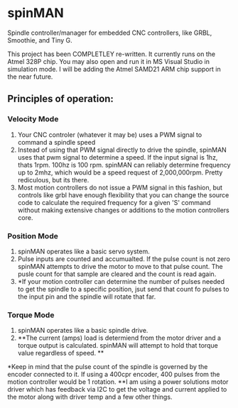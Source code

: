 # spinMAN
Spindle controller/manager for embedded CNC controllers, like GRBL, Smoothie, and Tiny G.

This project has been COMPLETLEY re-written. It currently runs on the Atmel 328P chip.
You may also open and run it in MS Visual Studio in simulation mode.
I will be adding the Atmel SAMD21 ARM chip support in the near future.

## Principles of operation:
### Velocity Mode
1. Your CNC controler (whatever it may be) uses a PWM signal to command a spindle speed
2. Instead of using that PWM signal directly to drive the spindle, spinMAN uses that pwm
signal to determine a speed. If the input signal is 1hz, thats 1rpm. 100hz is 100 rpm. 
spinMAN can reliably determine frequency up to 2mhz, which would be a speed request of 
2,000,000rpm. Pretty rediculous, but its there.
3. Most motion controllers do not issue a PWM signal in this fashion, but controls like 
grbl have enough flexibility that you can change the source code to calculate the required
frequency for a given 'S' command without making extensive changes or additions to the 
motion controllers core.

### Position Mode
1. spinMAN operates like a basic servo system.
2. Pulse inputs are counted and accumualted. If the pulse count is not zero spinMAN attempts
to drive the motor to move to that pulse count. The pusle count for that sample are cleared
and the count is read again.
3. *If your motion controller can determine the number of pulses needed to get the spindle to
a specific position, jsut send that count fo pulses to the input pin and the spindle will rotate
that far.


### Torque Mode
1. spinMAN operates like a basic spindle drive.
2. **The current (amps) load is determiend from the motor driver and a torque output is calculated.
spinMAN will attempt to hold that torque value regardless of speed. **

*Keep in mind that the pulse count of the spindle is governed by the encoder connected to it. 
If using a 400cpr encoder, 400 pulses from the motion controller would be 1 rotation.
**I am using a power solutions motor driver which has feedback via I2C to get the voltage and
current applied to the motor along with driver temp and a few other things. 
